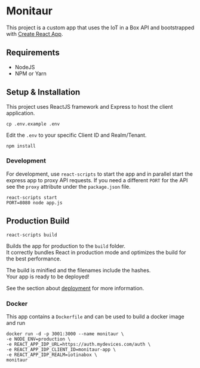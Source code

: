 # Monitaur

This project is a custom app that uses the IoT in a Box API and bootstrapped with [Create React App](https://github.com/facebook/create-react-app). 

## Requirements
- NodeJS
- NPM or Yarn

## Setup & Installation
This project uses ReactJS framework and Express to host the client application. 

```
cp .env.example .env
```

Edit the `.env` to your specific Client ID and Realm/Tenant.

```
npm install
```

### Development
For development, use `react-scripts` to start the app and in parallel start the express app to proxy API requests. If you need a different `PORT` for the API see the `proxy` attribute under the `package.json` file. 

```
react-scripts start 
PORT=8080 node app.js 
```

## Production Build

```
react-scripts build
```

Builds the app for production to the `build` folder.<br />
It correctly bundles React in production mode and optimizes the build for the best performance.

The build is minified and the filenames include the hashes.<br />
Your app is ready to be deployed!

See the section about [deployment](https://facebook.github.io/create-react-app/docs/deployment) for more information.

### Docker
This app contains a `Dockerfile` and can be used to build a docker image and run

```
docker run -d -p 3001:3000 --name monitaur \
-e NODE_ENV=production \
-e REACT_APP_IDP_URL=https://auth.mydevices.com/auth \
-e REACT_APP_IDP_CLIENT_ID=monitaur-app \
-e REACT_APP_IDP_REALM=iotinabox \
monitaur
```